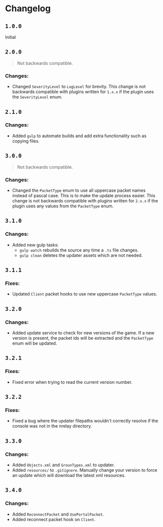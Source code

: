 # Changelog

## `1.0.0`
Initial

## `2.0.0`
> Not backwards compatible.
### Changes:
 + Changed `SeverityLevel` to `LogLevel` for brevity. This change is not backwards compatible with plugins written for `1.x.x` if the plugin uses the `SeverityLevel` enum.

## `2.1.0`
### Changes:
 + Added `gulp` to automate builds and add extra functionality such as copying files.

## `3.0.0`
> Not backwards compatible.
### Changes:
 + Changed the `PacketType` enum to use all uppercase packet names instead of pascal case. This is to make the update process easier. This change is not backwards compatible with plugins written for `2.x.x` if the plugin uses any values from the `PacketType` enum.

## `3.1.0`
### Changes:
 + Added new gulp tasks:
    + `gulp watch` rebuilds the source any time a `.ts` file changes.
    + `gulp clean` deletes the updater assets which are not needed.

## `3.1.1`
### Fixes:
 + Updated `Client` packet hooks to use new uppercase `PacketType` values.

## `3.2.0`
### Changes:
 + Added update service to check for new versions of the game. If a new version is present, the packet ids will be extracted and the `PacketType` enum will be updated.

 ## `3.2.1`
 ### Fixes:
 + Fixed error when trying to read the current version number.

## `3.2.2`
### Fixes:
 + Fixed a bug where the updater filepaths wouldn't correctly resolve if the console was not in the nrelay directory.

## `3.3.0`
### Changes:
 + Added `Objects.xml` and `GrounTypes.xml` to updater.
 + Added `resources/` to `.gitignore`. Manually change your version to force an update which will download the latest xml resources.

## `3.4.0`
### Changes:
 + Added `ReconnectPacket` and `UsePortalPacket`.
 + Added reconnect packet hook on `Client`.
